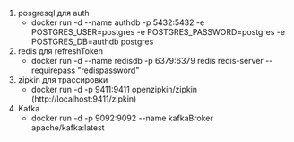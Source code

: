 1.  posgresql для auth
    - docker run -d --name authdb -p 5432:5432 -e POSTGRES_USER=postgres -e POSTGRES_PASSWORD=postgres -e POSTGRES_DB=authdb postgres
2. redis для refreshToken
    - docker run -d --name redisdb -p 6379:6379 redis redis-server --requirepass "redispassword"
3. zipkin для трассировки
   - docker run -d -p 9411:9411 openzipkin/zipkin (http://localhost:9411/zipkin)
4. Kafka
   - docker run -d -p 9092:9092 --name kafkaBroker apache/kafka:latest